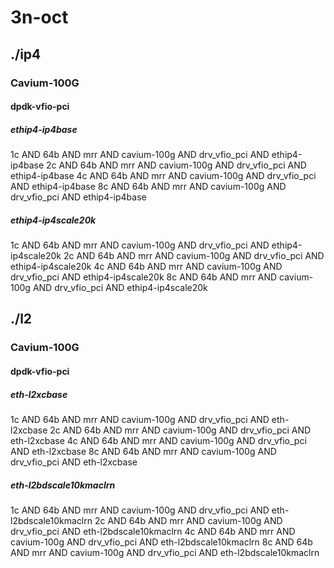 # 3n-oct
## ./ip4
### Cavium-100G
#### dpdk-vfio-pci
##### ethip4-ip4base
1c AND 64b AND mrr AND cavium-100g AND drv_vfio_pci AND ethip4-ip4base
2c AND 64b AND mrr AND cavium-100g AND drv_vfio_pci AND ethip4-ip4base
4c AND 64b AND mrr AND cavium-100g AND drv_vfio_pci AND ethip4-ip4base
8c AND 64b AND mrr AND cavium-100g AND drv_vfio_pci AND ethip4-ip4base
##### ethip4-ip4scale20k
1c AND 64b AND mrr AND cavium-100g AND drv_vfio_pci AND ethip4-ip4scale20k
2c AND 64b AND mrr AND cavium-100g AND drv_vfio_pci AND ethip4-ip4scale20k
4c AND 64b AND mrr AND cavium-100g AND drv_vfio_pci AND ethip4-ip4scale20k
8c AND 64b AND mrr AND cavium-100g AND drv_vfio_pci AND ethip4-ip4scale20k
## ./l2
### Cavium-100G
#### dpdk-vfio-pci
##### eth-l2xcbase
1c AND 64b AND mrr AND cavium-100g AND drv_vfio_pci AND eth-l2xcbase
2c AND 64b AND mrr AND cavium-100g AND drv_vfio_pci AND eth-l2xcbase
4c AND 64b AND mrr AND cavium-100g AND drv_vfio_pci AND eth-l2xcbase
8c AND 64b AND mrr AND cavium-100g AND drv_vfio_pci AND eth-l2xcbase
##### eth-l2bdscale10kmaclrn
1c AND 64b AND mrr AND cavium-100g AND drv_vfio_pci AND eth-l2bdscale10kmaclrn
2c AND 64b AND mrr AND cavium-100g AND drv_vfio_pci AND eth-l2bdscale10kmaclrn
4c AND 64b AND mrr AND cavium-100g AND drv_vfio_pci AND eth-l2bdscale10kmaclrn
8c AND 64b AND mrr AND cavium-100g AND drv_vfio_pci AND eth-l2bdscale10kmaclrn
